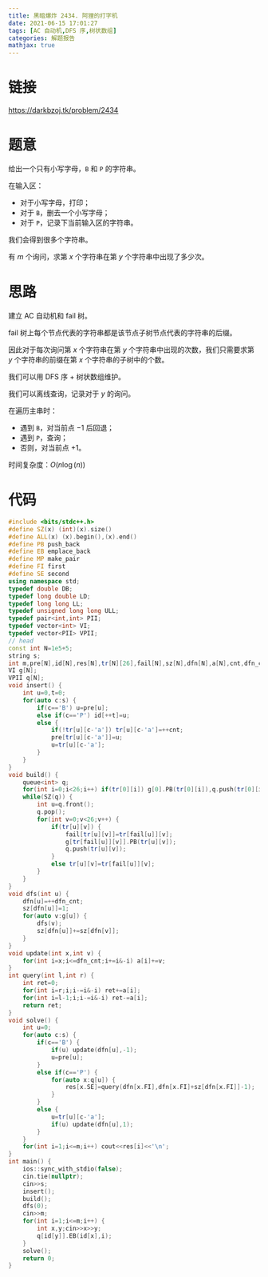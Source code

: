 ```yaml
---
title: 黑暗爆炸 2434. 阿狸的打字机
date: 2021-06-15 17:01:27
tags: [AC 自动机,DFS 序,树状数组]
categories: 解题报告
mathjax: true
---
```


# 链接

<https://darkbzoj.tk/problem/2434>

# 题意

给出一个只有小写字母，`B` 和 `P` 的字符串。

在输入区：

- 对于小写字母，打印；
- 对于 `B`，删去一个小写字母；
- 对于 `P`，记录下当前输入区的字符串。

我们会得到很多个字符串。

有 $m$ 个询问，求第 $x$ 个字符串在第 $y$ 个字符串中出现了多少次。
<!--more-->

# 思路

建立 AC 自动机和 fail 树。

fail 树上每个节点代表的字符串都是该节点子树节点代表的字符串的后缀。

因此对于每次询问第 $x$ 个字符串在第 $y$ 个字符串中出现的次数，我们只需要求第 $y$ 个字符串的前缀在第 $x$ 个字符串的子树中的个数。

我们可以用 DFS 序 + 树状数组维护。

我们可以离线查询，记录对于 $y$ 的询问。

在遍历主串时：

- 遇到 `B`，对当前点 $-1$ 后回退；
- 遇到 `P`，查询；
- 否则，对当前点 $+1$。

时间复杂度：$O(n\log(n))$
# 代码

```cpp
#include <bits/stdc++.h>
#define SZ(x) (int)(x).size()
#define ALL(x) (x).begin(),(x).end()
#define PB push_back
#define EB emplace_back
#define MP make_pair
#define FI first
#define SE second
using namespace std;
typedef double DB;
typedef long double LD;
typedef long long LL;
typedef unsigned long long ULL;
typedef pair<int,int> PII;
typedef vector<int> VI;
typedef vector<PII> VPII;
// head
const int N=1e5+5;
string s;
int m,pre[N],id[N],res[N],tr[N][26],fail[N],sz[N],dfn[N],a[N],cnt,dfn_cnt;
VI g[N];
VPII q[N];
void insert() {
    int u=0,t=0;
    for(auto c:s) {
        if(c=='B') u=pre[u];
        else if(c=='P') id[++t]=u;
        else {
            if(!tr[u][c-'a']) tr[u][c-'a']=++cnt;
            pre[tr[u][c-'a']]=u;
            u=tr[u][c-'a'];
        }
    }
}
void build() {
    queue<int> q;
    for(int i=0;i<26;i++) if(tr[0][i]) g[0].PB(tr[0][i]),q.push(tr[0][i]);
    while(SZ(q)) {
        int u=q.front();
        q.pop();
        for(int v=0;v<26;v++) {
            if(tr[u][v]) {
                fail[tr[u][v]]=tr[fail[u]][v];
                g[tr[fail[u]][v]].PB(tr[u][v]);
                q.push(tr[u][v]);
            }
            else tr[u][v]=tr[fail[u]][v];
        }
    }
}
void dfs(int u) {
    dfn[u]=++dfn_cnt;
    sz[dfn[u]]=1;
    for(auto v:g[u]) {
        dfs(v);
        sz[dfn[u]]+=sz[dfn[v]];
    }
}
void update(int x,int v) {
    for(int i=x;i<=dfn_cnt;i+=i&-i) a[i]+=v;
}
int query(int l,int r) {
    int ret=0;
    for(int i=r;i;i-=i&-i) ret+=a[i];
    for(int i=l-1;i;i-=i&-i) ret-=a[i];
    return ret;
}
void solve() {
    int u=0;
    for(auto c:s) {
        if(c=='B') {
            if(u) update(dfn[u],-1);
            u=pre[u];
        }
        else if(c=='P') {
            for(auto x:q[u]) {
                res[x.SE]=query(dfn[x.FI],dfn[x.FI]+sz[dfn[x.FI]]-1);
            }
        }
        else {
            u=tr[u][c-'a'];
            if(u) update(dfn[u],1);
        }
    }
    for(int i=1;i<=m;i++) cout<<res[i]<<'\n';
}
int main() {
    ios::sync_with_stdio(false);
    cin.tie(nullptr);
    cin>>s;
    insert();
    build();
    dfs(0);
    cin>>m;
    for(int i=1;i<=m;i++) {
        int x,y;cin>>x>>y;
        q[id[y]].EB(id[x],i);
    }
    solve();
    return 0;
}
```